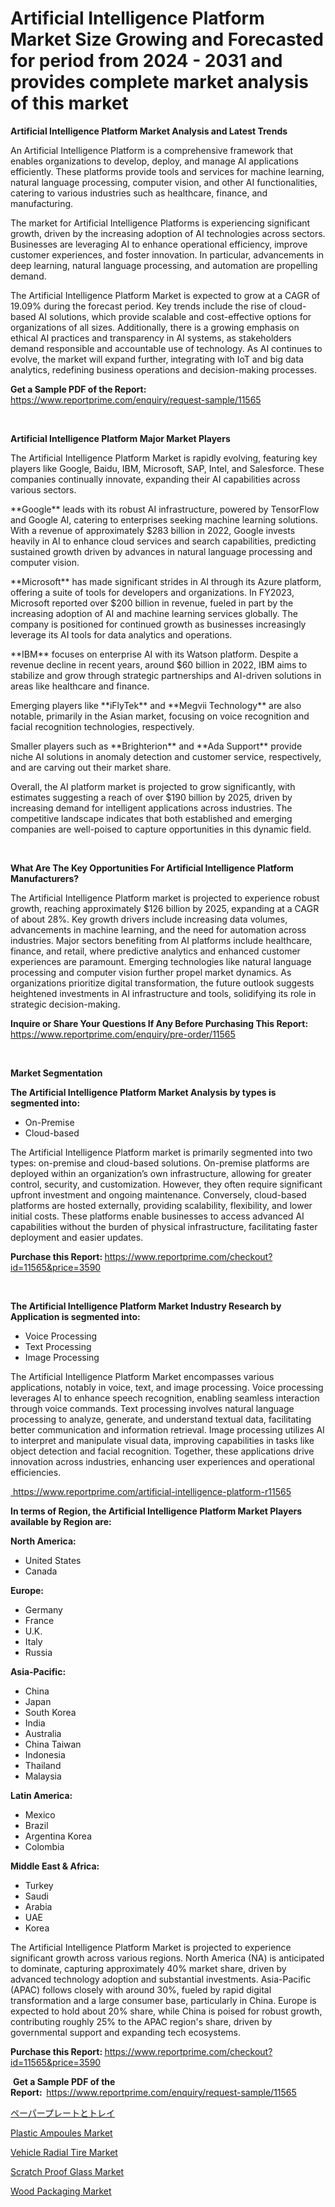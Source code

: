 <p><h1>Artificial Intelligence Platform Market Size Growing and Forecasted for period from 2024 - 2031 and provides complete market analysis of this market</h1></p><p><strong>Artificial Intelligence Platform Market Analysis and Latest Trends</strong></p>
<p><p>An Artificial Intelligence Platform is a comprehensive framework that enables organizations to develop, deploy, and manage AI applications efficiently. These platforms provide tools and services for machine learning, natural language processing, computer vision, and other AI functionalities, catering to various industries such as healthcare, finance, and manufacturing. </p><p>The market for Artificial Intelligence Platforms is experiencing significant growth, driven by the increasing adoption of AI technologies across sectors. Businesses are leveraging AI to enhance operational efficiency, improve customer experiences, and foster innovation. In particular, advancements in deep learning, natural language processing, and automation are propelling demand.</p><p>The Artificial Intelligence Platform Market is expected to grow at a CAGR of 19.09% during the forecast period. Key trends include the rise of cloud-based AI solutions, which provide scalable and cost-effective options for organizations of all sizes. Additionally, there is a growing emphasis on ethical AI practices and transparency in AI systems, as stakeholders demand responsible and accountable use of technology. As AI continues to evolve, the market will expand further, integrating with IoT and big data analytics, redefining business operations and decision-making processes.</p></p>
<p><strong>Get a Sample PDF of the Report:&nbsp;</strong> <a href="https://www.reportprime.com/enquiry/request-sample/11565">https://www.reportprime.com/enquiry/request-sample/11565</a></p>
<p>&nbsp;</p>
<p><strong>Artificial Intelligence Platform Major Market Players</strong></p>
<p><p>The Artificial Intelligence Platform Market is rapidly evolving, featuring key players like Google, Baidu, IBM, Microsoft, SAP, Intel, and Salesforce. These companies continually innovate, expanding their AI capabilities across various sectors. </p><p>**Google** leads with its robust AI infrastructure, powered by TensorFlow and Google AI, catering to enterprises seeking machine learning solutions. With a revenue of approximately $283 billion in 2022, Google invests heavily in AI to enhance cloud services and search capabilities, predicting sustained growth driven by advances in natural language processing and computer vision.</p><p>**Microsoft** has made significant strides in AI through its Azure platform, offering a suite of tools for developers and organizations. In FY2023, Microsoft reported over $200 billion in revenue, fueled in part by the increasing adoption of AI and machine learning services globally. The company is positioned for continued growth as businesses increasingly leverage its AI tools for data analytics and operations.</p><p>**IBM** focuses on enterprise AI with its Watson platform. Despite a revenue decline in recent years, around $60 billion in 2022, IBM aims to stabilize and grow through strategic partnerships and AI-driven solutions in areas like healthcare and finance.</p><p>Emerging players like **iFlyTek** and **Megvii Technology** are also notable, primarily in the Asian market, focusing on voice recognition and facial recognition technologies, respectively. </p><p>Smaller players such as **Brighterion** and **Ada Support** provide niche AI solutions in anomaly detection and customer service, respectively, and are carving out their market share.</p><p>Overall, the AI platform market is projected to grow significantly, with estimates suggesting a reach of over $190 billion by 2025, driven by increasing demand for intelligent applications across industries. The competitive landscape indicates that both established and emerging companies are well-poised to capture opportunities in this dynamic field.</p></p>
<p>&nbsp;</p>
<p><strong>What Are The Key Opportunities For Artificial Intelligence Platform Manufacturers?</strong></p>
<p><p>The Artificial Intelligence Platform market is projected to experience robust growth, reaching approximately $126 billion by 2025, expanding at a CAGR of about 28%. Key growth drivers include increasing data volumes, advancements in machine learning, and the need for automation across industries. Major sectors benefiting from AI platforms include healthcare, finance, and retail, where predictive analytics and enhanced customer experiences are paramount. Emerging technologies like natural language processing and computer vision further propel market dynamics. As organizations prioritize digital transformation, the future outlook suggests heightened investments in AI infrastructure and tools, solidifying its role in strategic decision-making.</p></p>
<p><strong>Inquire or Share Your Questions If Any Before Purchasing This Report:</strong> <a href="https://www.reportprime.com/enquiry/pre-order/11565">https://www.reportprime.com/enquiry/pre-order/11565</a></p>
<p>&nbsp;</p>
<p><strong>Market Segmentation</strong></p>
<p><strong>The Artificial Intelligence Platform Market Analysis by types is segmented into:</strong></p>
<p><ul><li>On-Premise</li><li>Cloud-based</li></ul></p>
<p><p>The Artificial Intelligence Platform market is primarily segmented into two types: on-premise and cloud-based solutions. On-premise platforms are deployed within an organization’s own infrastructure, allowing for greater control, security, and customization. However, they often require significant upfront investment and ongoing maintenance. Conversely, cloud-based platforms are hosted externally, providing scalability, flexibility, and lower initial costs. These platforms enable businesses to access advanced AI capabilities without the burden of physical infrastructure, facilitating faster deployment and easier updates.</p></p>
<p><strong>Purchase this Report:&nbsp;</strong><a href="https://www.reportprime.com/checkout?id=11565&price=3590">https://www.reportprime.com/checkout?id=11565&price=3590</a></p>
<p>&nbsp;</p>
<p><strong>The Artificial Intelligence Platform Market Industry Research by Application is segmented into:</strong></p>
<p><ul><li>Voice Processing</li><li>Text Processing</li><li>Image Processing</li></ul></p>
<p><p>The Artificial Intelligence Platform Market encompasses various applications, notably in voice, text, and image processing. Voice processing leverages AI to enhance speech recognition, enabling seamless interaction through voice commands. Text processing involves natural language processing to analyze, generate, and understand textual data, facilitating better communication and information retrieval. Image processing utilizes AI to interpret and manipulate visual data, improving capabilities in tasks like object detection and facial recognition. Together, these applications drive innovation across industries, enhancing user experiences and operational efficiencies.</p></p>
<p><a href="https://www.reportprime.com/artificial-intelligence-platform-r11565">&nbsp;https://www.reportprime.com/artificial-intelligence-platform-r11565</a></p>
<p><strong>In terms of Region, the Artificial Intelligence Platform Market Players available by Region are:</strong></p>
<p>
    <p> <strong> North America: </strong>
        <ul>
            <li>United States</li>
            <li>Canada</li>
        </ul>
        </p> 
    <p> <strong> Europe: </strong>
        <ul>
            <li>Germany</li>
            <li>France</li>
            <li>U.K.</li>
            <li>Italy</li>
            <li>Russia</li>
        </ul>
        </p> 
    <p> <strong> Asia-Pacific: </strong>
        <ul>
            <li>China</li>
            <li>Japan</li>
            <li>South Korea</li>
            <li>India</li>
            <li>Australia</li>
            <li>China Taiwan</li>
            <li>Indonesia</li>
            <li>Thailand</li>
            <li>Malaysia</li>
        </ul>
        </p> 
    <p> <strong> Latin America: </strong>
        <ul>
            <li>Mexico</li>
            <li>Brazil</li>
            <li>Argentina Korea</li>
            <li>Colombia</li>
        </ul>
        </p> 
    <p> <strong> Middle East & Africa: </strong>
        <ul>
            <li>Turkey</li>
            <li>Saudi</li>
            <li>Arabia</li>
            <li>UAE</li>
            <li>Korea</li>
        </ul>
    </p>
    </p>
<p><p>The Artificial Intelligence Platform Market is projected to experience significant growth across various regions. North America (NA) is anticipated to dominate, capturing approximately 40% market share, driven by advanced technology adoption and substantial investments. Asia-Pacific (APAC) follows closely with around 30%, fueled by rapid digital transformation and a large consumer base, particularly in China. Europe is expected to hold about 20% share, while China is poised for robust growth, contributing roughly 25% to the APAC region's share, driven by governmental support and expanding tech ecosystems.</p></p>
<p><strong>Purchase this Report: </strong><a href="https://www.reportprime.com/checkout?id=11565&price=3590">https://www.reportprime.com/checkout?id=11565&price=3590</a></p>
<p>&nbsp;<strong>Get a Sample PDF of the Report:&nbsp;&nbsp;</strong><a href="https://www.reportprime.com/enquiry/request-sample/11565">https://www.reportprime.com/enquiry/request-sample/11565</a></p>
<p><strong></strong></p>
<p><p><a href="https://medium.com/@qyzhmeiu47/paper-plates-and-trays-market-%E3%81%AE%E3%82%B0%E3%83%AD%E3%83%BC%E3%83%90%E3%83%AB%E5%B8%82%E5%A0%B4%E6%A6%82%E8%A6%81%E3%81%AF-%E4%B8%96%E7%95%8C%E3%81%8A%E3%82%88%E3%81%B3%E4%B8%BB%E8%A6%81%E5%B8%82%E5%A0%B4%E3%81%AB%E3%81%8A%E3%81%91%E3%82%8B%E6%A5%AD%E7%95%8C%E3%81%AB%E5%BD%B1%E9%9F%BF%E3%82%92%E4%B8%8E%E3%81%88%E3%82%8B%E4%B8%BB%E8%A6%81%E3%81%AA%E3%83%88%E3%83%AC%E3%83%B3%E3%83%89%E3%81%AB%E3%81%A4%E3%81%84%E3%81%A6-%E7%8B%AC%E8%87%AA%E3%81%AE%E8%A6%96%E7%82%B9%E3%82%92%E6%8F%90%E4%BE%9B%E3%81%97%E3%81%BE%E3%81%99-e58557b9b8e9">ペーパープレートとトレイ</a></p><p><a href="https://www.linkedin.com/pulse/evaluating-global-plastic-ampoules-market-trends-growth-opportunities-2i5tf?trackingId=K1KWtjKsQoy5sWSu8QEBZA%3D%3D">Plastic Ampoules Market</a></p><p><a href="https://issuu.com/reportprime-2/docs/vehicle-radial-tire-market-size-203_1c456e4c00a7db">Vehicle Radial Tire Market</a></p><p><a href="https://medium.com/@carolineparks3691/market-trends-in-the-global-scratch-proof-glass-market-forecast-and-analysis-2024-2031-a3aa75fef036">Scratch Proof Glass Market</a></p><p><a href="https://medium.com/@carolineparks3691/the-growth-of-the-wood-packaging-market-has-been-significant-driven-by-various-critical-factors-b3702a64d338">Wood Packaging Market</a></p></p>